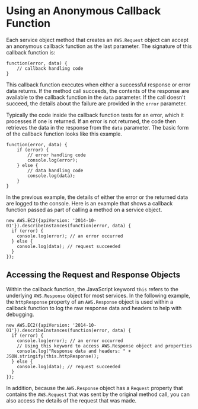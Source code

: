 # Using an Anonymous Callback Function<a name="using-a-callback-function"></a>

Each service object method that creates an `AWS.Request` object can accept an anonymous callback function as the last parameter\. The signature of this callback function is:

```
function(error, data) {
    // callback handling code
}
```

This callback function executes when either a successful response or error data returns\. If the method call succeeds, the contents of the response are available to the callback function in the `data` parameter\. If the call doesn't succeed, the details about the failure are provided in the `error` parameter\.

Typically the code inside the callback function tests for an error, which it processes if one is returned\. If an error is not returned, the code then retrieves the data in the response from the `data` parameter\. The basic form of the callback function looks like this example\.

```
function(error, data) {
    if (error) {
        // error handling code
        console.log(error);
    } else {
        // data handling code
        console.log(data);
    }
}
```

In the previous example, the details of either the error or the returned data are logged to the console\. Here is an example that shows a callback function passed as part of calling a method on a service object\.

```
new AWS.EC2({apiVersion: '2014-10-01'}).describeInstances(function(error, data) {
  if (error) {
    console.log(error); // an error occurred
  } else {
    console.log(data); // request succeeded
  }
});
```

## Accessing the Request and Response Objects<a name="w3ab1c19c17c10c17"></a>

Within the callback function, the JavaScript keyword `this` refers to the underlying `AWS.Response` object for most services\. In the following example, the `httpResponse` property of an `AWS.Response` object is used within a callback function to log the raw response data and headers to help with debugging\.

```
new AWS.EC2({apiVersion: '2014-10-01'}).describeInstances(function(error, data) {
  if (error) {
    console.log(error); // an error occurred
    // Using this keyword to access AWS.Response object and properties
    console.log("Response data and headers: " + JSON.stringify(this.httpResponse));
  } else {
    console.log(data); // request succeeded
  }
});
```

In addition, because the `AWS.Response` object has a `Request` property that contains the `AWS.Request` that was sent by the original method call, you can also access the details of the request that was made\.